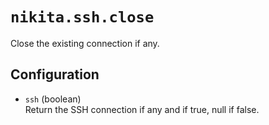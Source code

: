 
# `nikita.ssh.close`

Close the existing connection if any.

## Configuration

* `ssh` (boolean)   
  Return the SSH connection if any and if true, null if false.
